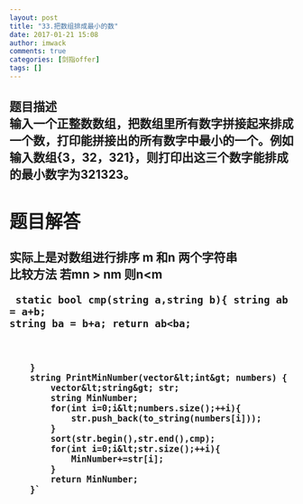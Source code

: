 ```yaml
---
layout: post
title: "33.把数组排成最小的数"
date: 2017-01-21 15:08
author: imwack
comments: true
categories: [剑指offer]
tags: []
---
```

<h2 class="subject-item-title">题目描述


<div class="subject-describe">输入一个正整数数组，把数组里所有数字拼接起来排成一个数，打印能拼接出的所有数字中最小的一个。例如输入数组{3，32，321}，则打印出这三个数字能排成的最小数字为321323。</div>
<div class="subject-describe">
<h2 class="subject-item-title">题目解答


</div>
<div class="subject-describe">实际上是对数组进行排序 m 和n 两个字符串</div>
<div class="subject-describe">比较方法 若mn &gt; nm 则n&lt;m</div>
<div class="subject-describe">


<code class="">    static bool cmp(string a,string b){
            string ab = a+b;
            string ba = b+a;
            return ab&lt;ba;
            
        }
        string PrintMinNumber(vector&lt;int&gt; numbers) {
            vector&lt;string&gt; str;
            string MinNumber;
            for(int i=0;i&lt;numbers.size();++i){
                str.push_back(to_string(numbers[i]));
            }
            sort(str.begin(),str.end(),cmp);
            for(int i=0;i&lt;str.size();++i){
                MinNumber+=str[i];
            }
            return MinNumber;
        }`

&nbsp;

</div>
